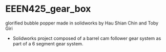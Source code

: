 # EEEN425_gear_box
glorified bubble popper made in solidworks by Hau Shian Chin and Toby Giri 


- Solidworks project composed of a barrel cam follower gear system as part of a 6 segment gear system.
